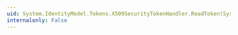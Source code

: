 ```yaml
---
uid: System.IdentityModel.Tokens.X509SecurityTokenHandler.ReadToken(System.Xml.XmlReader)
internalonly: False
---
```

